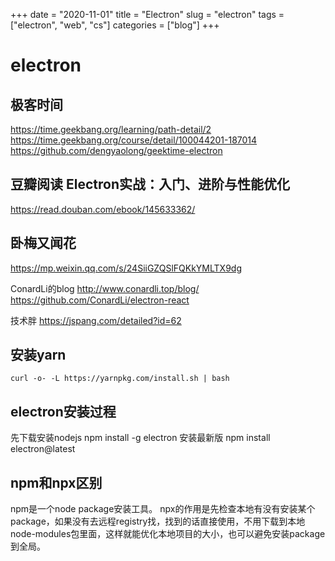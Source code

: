 +++ 
date = "2020-11-01"
title = "Electron"
slug = "electron" 
tags = ["electron", "web", "cs"]
categories = ["blog"]
+++

# electron

## 极客时间
https://time.geekbang.org/learning/path-detail/2
https://time.geekbang.org/course/detail/100044201-187014
https://github.com/dengyaolong/geektime-electron

## 豆瓣阅读  Electron实战：入门、进阶与性能优化
https://read.douban.com/ebook/145633362/

## 卧梅又闻花
https://mp.weixin.qq.com/s/24SiiGZQSlFQKkYMLTX9dg

ConardLi的blog
http://www.conardli.top/blog/
https://github.com/ConardLi/electron-react

技术胖
https://jspang.com/detailed?id=62


## 安装yarn
```
curl -o- -L https://yarnpkg.com/install.sh | bash
```
## electron安装过程
先下载安装nodejs
npm install -g electron
安装最新版
npm install electron@latest

## npm和npx区别
npm是一个node package安装工具。
npx的作用是先检查本地有没有安装某个package，如果没有去远程registry找，找到的话直接使用，不用下载到本地node-modules包里面，这样就能优化本地项目的大小，也可以避免安装package到全局。
